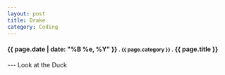 ```yaml
---
layout: post
title: Drake
category: Coding
---
```

<h4><strong>{{ page.date | date: "%B %e, %Y" }} <small>. {{ page.category }} .</small> {{ page.title }}</strong></h4>
---
Look at the Duck
